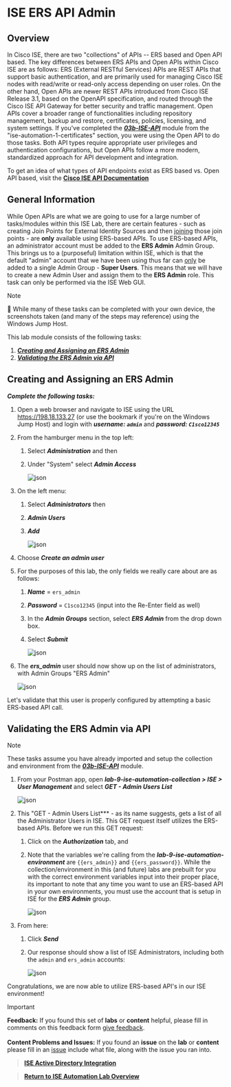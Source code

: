 # ISE ERS API Admin

## Overview

In Cisco ISE, there are two "collections" of APIs -- ERS based and Open API based.  The key differences between ERS APIs and Open APIs within Cisco ISE are as follows: ERS (External RESTful Services) APIs are REST APIs that support basic authentication, and are primarily used for managing Cisco ISE nodes with read/write or read-only access depending on user roles.  On the other hand, Open APIs are newer REST APIs introduced from Cisco ISE Release 3.1, based on the OpenAPI specification, and routed through the Cisco ISE API Gateway for better security and traffic management. Open APIs cover a broader range of functionalities including repository management, backup and restore, certificates, policies, licensing, and system settings. If you've completed the [***03b-ISE-API***](../ise-automation-1-certificates/03b-ISE-API.md) module from the "ise-automation-1-certificates" section, you were using the Open API to do those tasks.  Both API types require appropriate user privileges and authentication configurations, but Open APIs follow a more modern, standardized approach for API development and integration.

To get an idea of what types of API endpoints exist as ERS based vs. Open API based, visit the <a href="https://developer.cisco.com/docs/identity-services-engine/latest/ers-open-api-ers-open-api/">**Cisco ISE API Documentation**</a>

## General Information

While Open APIs are what we are going to use for a large number of tasks/modules within this ISE Lab, there are certain features - such as creating Join Points for External Identity Sources and then <u>joining</u> those join points - are **only** available using ERS-based APIs.  To use ERS-based APIs, an administrator account must be added to the **ERS Admin** Admin Group.  This brings us to a (purposeful) limitation within ISE, which is that the default "admin" account that we have been using thus far can <u>only</u> be added to a single Admin Group - **Super Users**.  This means that we will have to create a new Admin User and assign them to the **ERS Admin** role.  This task can only be performed via the ISE Web GUI.

>[!NOTE]
>:mega: While many of these tasks can be completed with your own device, the screenshots taken (and many of the steps may reference) using the Windows Jump Host. 


This lab module consists of the following tasks:

1. [***Creating and Assigning an ERS Admin***](#creating-and-assigning-an-ers-admin)
2. [***Validating the ERS Admin via API***](#validating-the-ers-admin-via-api)


## Creating and Assigning an ERS Admin

***Complete the following tasks:***

1. Open a web browser and navigate to ISE using the URL https://198.18.133.27 (or use the bookmark if you're on the Windows Jump Host) and login with ***username: `admin`*** and ***password: `C1sco12345`***

2. From the hamburger menu in the top left:

    1. Select ***Administration*** and then

    2. Under "System" select ***Admin Access***

        ![json](../../../ASSETS/LABS/ISE/ISE-ERS-Admin-1.png?raw=true "Import JSON")

3. On the left menu:

    1. Select ***Administrators*** then

    2. ***Admin Users***

    3. ***Add***

        ![json](../../../ASSETS/LABS/ISE/ISE-ERS-Admin-2.png?raw=true "Import JSON")

4. Choose ***Create an admin user***

5. For the purposes of this lab, the only fields we really care about are as follows:

    1. ***Name*** = `ers_admin`

    2. ***Password*** = `C1sco12345` (input into the Re-Enter field as well)

    3. In the ***Admin Groups*** section, select ***ERS Admin*** from the drop down box.

    4. Select ***Submit***

        ![json](../../../ASSETS/LABS/ISE/ISE-ERS-Admin-3.png?raw=true "Import JSON")

6. The ***ers_admin*** user should now show up on the list of administrators, with Admin Groups "ERS Admin"

    ![json](../../../ASSETS/LABS/ISE/ISE-ERS-Admin-4.png?raw=true "Import JSON")

Let's validate that this user is properly configured by attempting a basic ERS-based API call.

## Validating the ERS Admin via API

>[!NOTE]
>These tasks assume you have already imported and setup the collection and environment from the [***03b-ISE-API***](../ise-automation-1-certificates/03b-ISE-API.md) module.

1. From your Postman app, open ***lab-9-ise-automation-collection > ISE > User Management*** and select ***GET - Admin Users List***

    ![json](../../../ASSETS/LABS/ISE/ISE-ERS-Admin-5.png?raw=true "Import JSON")

2. This "GET - Admin Users List*** - as its name suggests, gets a list of all the Administrator Users in ISE.  This GET request itself utilizes the ERS-based APIs.  Before we run this GET request:

    1. Click on the ***Authorization*** tab, and
    
    2. Note that the variables we're calling from the ***lab-9-ise-automation-environment*** are `{{ers_admin}}` and `{{ers_password}}`.  While the collection/environment in this (and future) labs are prebuilt for you with the correct environment variables input into their proper place, its important to note that any time you want to use an ERS-based API in your own environments, you must use the account that is setup in ISE for the ***ERS Admin*** group.

        ![json](../../../ASSETS/LABS/ISE/ISE-ERS-Admin-6.png?raw=true "Import JSON")

3. From here:

    1. Click ***Send***

    2. Our response should show a list of ISE Administrators, including both the `admin` and `ers_admin` accounts:

        ![json](../../../ASSETS/LABS/ISE/ISE-ERS-Admin-7.png?raw=true "Import JSON")

Congratulations, we are now able to utilize ERS-based API's in our ISE environment!

> [!IMPORTANT]
> **Feedback:** If you found this set of **labs** or **content** helpful, please fill in comments on this feedback form [give feedback](https://github.com/kebaldwi/DNAC-TEMPLATES/discussions/new?category=feedback-and-ideas).</br></br>
**Content Problems and Issues:** If you found an **issue** on the **lab** or **content** please fill in an [issue](https://github.com/kebaldwi/DNAC-TEMPLATES/issues/new) include what file, along with the issue you ran into. 

> [**ISE Active Directory Integration**](./02-Active-Directory.md)

> [**Return to ISE Automation Lab Overview**](../README.md)